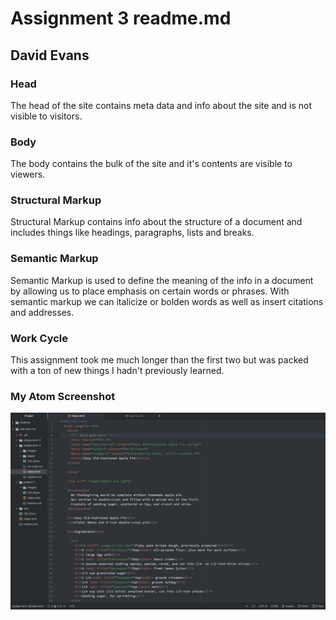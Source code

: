 # Assignment 3 readme.md
## David Evans

### Head
The head of the site contains meta data and info about the site and is not visible to visitors.

### Body
The body contains the bulk of the site and it's contents are visible to viewers.

### Structural Markup
Structural Markup contains info about the structure of a document and includes things like headings, paragraphs, lists and breaks.

### Semantic Markup
Semantic Markup is used to define the meaning of the info in a document by allowing us to place emphasis on certain words or phrases. With semantic markup we can italicize or bolden words as well as insert citations and addresses.

### Work Cycle
This assignment took me much longer than the first two but was packed with a ton of new things I hadn't previously learned.

### My Atom Screenshot
![Image of my atom editor](./images/screenshot4.png)
